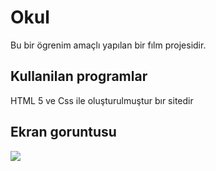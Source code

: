 <h1>Okul</h1>

Bu bir ögrenim amaçlı yapılan bir fılm projesidir.

<h2>Kullanilan programlar</h2>

HTML 5 ve Css ile oluşturulmuştur bır sitedir

<h2>Ekran goruntusu</h2>

![](kisafilm.gif)